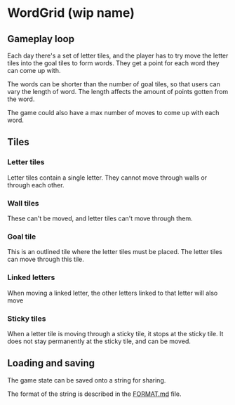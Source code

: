 # WordGrid (wip name)

## Gameplay loop

Each day there's a set of letter tiles, and the player has to try move the letter tiles into the goal tiles to form words. They get a point for each word they can come up with.

The words can be shorter than the number of goal tiles, so that users can vary the length of word. The length affects the amount of points gotten from the word.

The game could also have a max number of moves to come up with each word.

## Tiles

### Letter tiles

Letter tiles contain a single letter. They cannot move through walls or through each other.

### Wall tiles

These can't be moved, and letter tiles can't move through them.

### Goal tile

This is an outlined tile where the letter tiles must be placed.
The letter tiles can move through this tile.

### Linked letters

When moving a linked letter, the other letters linked to that letter will also move

### Sticky tiles

When a letter tile is moving through a sticky tile, it stops at the sticky tile.
It does not stay permanently at the sticky tile, and can be moved.

## Loading and saving

The game state can be saved onto a string for sharing.

The format of the string is described in the [FORMAT.md](./FORMAT.md) file.

